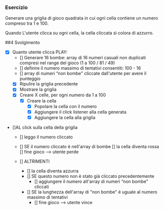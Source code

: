 ### Esercizio

Generare una griglia di gioco quadrata in cui ognì cella contiene un numero compreso tra 1 e
100.

Quando L'utente clicca su ogni cella, la cella cliccata sì colora di azzurro.


##4 Svolgimento
- [X] Quanto utente clicca PLAY:
    - [] Generare 16 bombe: array di 16 numerì casuali non duplicati compresì nel range del
    gioco (1 a 100 / 81 / 49)
    - [] definire il numero massimo di tentativi consentiti: 100 - 16
    - [] array di numeri “non bombe" cliccate dall'utente per avere il punteggio    
    - [X] Ripulire la griglia precedente
    - [X] Mostrare la griglia
    - [X] Creare X celle, per ogni numero da 1 a 100
        - [X] Creare la cella
            - [X] Popolare la cella con il numero
            - [X] Aggiungere il click listener alla cella generata
            - [X] Aggiungere la cella alla griglia

- []AL click sulla cella della griglia
    - [] leggo il numero cliccato
    - [] SE il numero cliccato è nell'array di bombe
        [] la cella diventa rossa
        [] fine gioco --> utente perde

    - [] ALTRIMENTI
        - [] la cella diventa azzurra
        - [] SE questo numero non è stato già cliccato precedentemente
            - [] aggiungere il numero alt'array di numeri “non bombe" cliccati
        - [] SE la lunghezza dell'array di "non bombe" è uguale al numero massimo di
        tentativi
            - [] fine gioco --> utente vince
